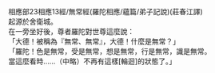 相應部23相應13經/無常經(羅陀相應/蘊篇/弟子記說)(莊春江譯)  
起源於舍衛城。  
在一旁坐好後，尊者羅陀對世尊這麼說：  
「大德！被稱為『無常、無常』，大德！什麼是無常？」  
「羅陀！色是無常，受是無常，想是無常，行是無常，識是無常。  
當這麼看時……（中略）不再有這樣[輪迴]的狀態了。」  
  
  
